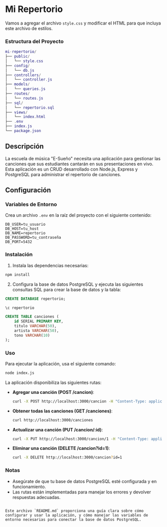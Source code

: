 # Mi Repertorio

Vamos a agregar el archivo `style.css` y modificar el HTML para que incluya este archivo de estilos.

### Estructura del Proyecto
```lua
mi-repertorio/
├── public/
│   └── style.css
├── config/
│   └── db.js
├── controllers/
│   └── controller.js
├── models/
│   └── queries.js
├── routes/
│   └── routes.js
├── sql/
│   └── repertorio.sql
├── views/
│   └── index.html
├── .env
├── index.js
└── package.json
```

## Descripción
La escuela de música "E-Sueño" necesita una aplicación para gestionar las canciones que sus estudiantes cantarán en sus presentaciones en vivo. Esta aplicación es un CRUD desarrollado con Node.js, Express y PostgreSQL para administrar el repertorio de canciones.

## Configuración

### Variables de Entorno
Crea un archivo `.env` en la raíz del proyecto con el siguiente contenido:

```env
DB_USER=tu_usuario
DB_HOST=tu_host
DB_NAME=repertorio
DB_PASSWORD=tu_contraseña
DB_PORT=5432
```

### Instalación
1. Instala las dependencias necesarias:

```bash
npm install
```

2. Configura la base de datos PostgreSQL y ejecuta las siguientes consultas SQL para crear la base de datos y la tabla:

```sql
CREATE DATABASE repertorio;

\c repertorio

CREATE TABLE canciones (
    id SERIAL PRIMARY KEY,
    titulo VARCHAR(50),
    artista VARCHAR(50),
    tono VARCHAR(10)
);
```

### Uso

Para ejecutar la aplicación, usa el siguiente comando:

```bash
node index.js
```

La aplicación disponibiliza las siguientes rutas:

- **Agregar una canción (POST /cancion)**:
  ```bash
  curl -X POST http://localhost:3000/cancion -H "Content-Type: application/json" -d '{"titulo":"Canción","artista":"Artista","tono":"Tono"}'
  ```

- **Obtener todas las canciones (GET /canciones)**:
  ```bash
  curl http://localhost:3000/canciones
  ```

- **Actualizar una canción (PUT /cancion/:id)**:
  ```bash
  curl -X PUT http://localhost:3000/cancion/1 -H "Content-Type: application/json" -d '{"titulo":"Nueva Canción","artista":"Nuevo Artista","tono":"Nuevo Tono"}'
  ```

- **Eliminar una canción (DELETE /cancion?id=1)**:
  ```bash
  curl -X DELETE http://localhost:3000/cancion?id=1
  ```

### Notas
- Asegúrate de que tu base de datos PostgreSQL esté configurada y en funcionamiento.
- Las rutas están implementadas para manejar los errores y devolver respuestas adecuadas.
```

Este archivo `README.md` proporciona una guía clara sobre cómo configurar y usar la aplicación, y cómo manejar las variables de entorno necesarias para conectar la base de datos PostgreSQL.
